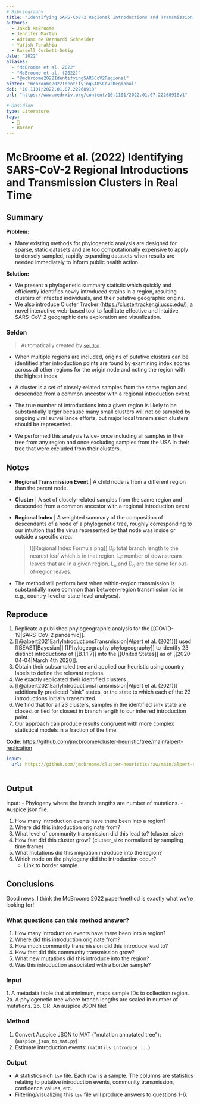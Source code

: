 ```yaml
---
# Bibliography
title: "Identifying SARS-CoV-2 Regional Introductions and Transmission Clusters in Real Time"
authors: 
  - Jakob McBroome
  - Jennifer Martin
  - Adriano de Bernardi Schneider
  - Yatish Turakhia
  - Russell Corbett-Detig
date: "2022"
aliases: 
  - "McBroome et al. 2022"
  - "McBroome et al. (2022)"
  - "@mcbroome2022IdentifyingSARSCoV2Regional"
bibtex: "mcbroome2022IdentifyingSARSCoV2Regional"
doi: "10.1101/2022.01.07.22268918"
url: "https://www.medrxiv.org/content/10.1101/2022.01.07.22268918v1"

# Obsidian
type: Literature
tags: 
  - 📰
  - Border
---
```


# McBroome et al. (2022) Identifying SARS-CoV-2 Regional Introductions and Transmission Clusters in Real Time


## Summary

**Problem:** 
- Many existing methods for phylogenetic analysis are designed for sparse, static datasets and are too computationally expensive to apply to densely sampled, rapidly expanding datasets when results are needed immediately to inform public health action.

**Solution:** 
- We present a phylogenetic summary statistic which quickly and efficiently identifies newly introduced strains in a region, resulting clusters of infected individuals, and their putative geographic origins.
- We also introduce Cluster Tracker (https://clustertracker.gi.ucsc.edu/), a novel
interactive web-based tool to facilitate effective and intuitive SARS-CoV-2 geographic data
exploration and visualization.

### Seldon

> Automatically created by [`seldon`](https://github.com/ktmeaton/seldon).

- When multiple regions are included, origins of putative clusters can be identified after introduction points are found by examining index scores across all other regions for the origin node and noting the region with the highest index.

- A cluster is a set of closely-related samples from the same region and descended from a common ancestor with a regional introduction event.

- The true number of introductions into a given region is likely to be substantially larger because many small clusters will not be sampled by ongoing viral surveillance efforts, but major local transmission clusters should be represented.

- We performed this analysis twice- once including all samples in their tree from any region and once excluding samples from the USA in their tree that were excluded from their clusters.

## Notes

- **Regional Transmission Event** | A child node is from a different region than the parent node.
- **Cluster** | A set of closely-related samples from the same region and descended from a common ancestor with a regional introduction event
- **Regional Index** | A weighted summary of the composition of descendants of a node of a phylogenetic tree, roughly corresponding to our intuition that the virus represented by that node was inside or outside a specific area.
	> ![[Regional Index Formula.png]]
	> D<sub>i</sub>: total branch length to the nearest leaf which is in that region. 
	> L<sub>i</sub>: number of downstream leaves that are in a given region.
	> L<sub>o</sub> and D<sub>o</sub> are the same for out-of-region leaves.


- The method will perform best when within-region transmission is substantially more common than between-region transmission (as in e.g., country-level or state-level analyses).
	
## Reproduce

1. Replicate a published phylogeographic analysis for the [[COVID-19|SARS-CoV-2 pandemic]].
2. [[@alpert2021EarlyIntroductionsTransmission|Alpert et al. (2021)]] used [[BEAST|Bayesian]] [[Phylogeography|phylogeography]] to identify 23 distinct introductions of
[[B.1.1.7]] into the [[United States]] as of [[2020-04-04|March 4th 2020]]. 
3. Obtain their subsampled tree and applied our heuristic using country labels to define the relevant regions. 
4. We exactly replicated their identified clusters . 
5. [[@alpert2021EarlyIntroductionsTransmission|Alpert et al. (2021)]] additionally predicted “sink” states, or the state to which each of the 23 introductions initially transmitted. 
6. We find that for all 23 clusters, samples in the identified sink state are closest or
tied for closest in branch length to our inferred introduction point. 
7. Our approach can produce results congruent with more complex statistical models in a fraction of
the time.


**Code**: <https://github.com/jmcbroome/cluster-heuristic/tree/main/alpert-replication>

```yaml
input:
  url: https://github.com/jmcbroome/cluster-heuristic/raw/main/alpert-replication/CT-SARS-CoV-2_paper5.json
  
```


## Output

Input:
	- Phylogeny where the branch lengths are number of mutations.
	- Auspice json file.

1. How many introduction events have there been into a region?
2. Where did this introduction originate from?
3. What level of community transmission did this lead to? (cluster_size)
4. How fast did this cluster grow? (clutser_size normalized by sampling time frame)
5. What mutations did this migration introduce into the region?
6. Which node on the phylogeny did the introduction occur?
	- Link to border sample.

## Conclusions

Good news, I think the McBroome 2022 paper/method is exactly what we're looking for!

### What questions can this method answer?
1. How many introduction events have there been into a region?
1. Where did this introduction originate from?
1. How much community transmission did this introduce lead to?
1. How fast did this community transmission grow?
1. What new mutations did this introduce into the region?
1. Was this introduction associated with a border sample?

### Input
1\. A metadata table that at minimum, maps sample IDs to collection region.
2a. A phylogenetic tree where branch lengths are scaled in number of mutations.
2b. OR. An auspice JSON file!

### Method
1. Convert Auspice JSON to MAT ("mutation annotated tree"): (`auspice_json_to_mat.py`)
1. Estimate introduction events: (`matUtils introduce ...`)

### Output
- A statistics rich `tsv` file. Each row is a sample. The columns are statistics relating to putative introduction events, community transmission, confidence values, etc.
- Filtering/visualizing this `tsv` file will produce answers to questions 1-6.